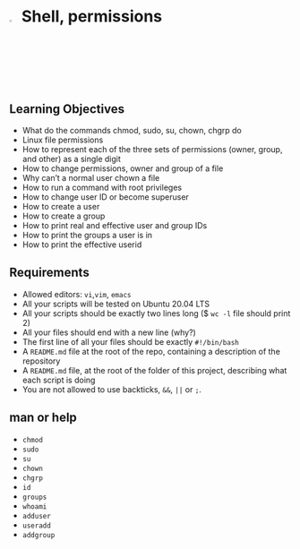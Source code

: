 # <a> <img src="https://banner2.cleanpng.com/20180705/txh/kisspng-bash-shell-script-command-line-interface-z-shell-5b3df571eaf1a4.5375084915307871859623.jpg" width=3% heigth=3% ></img></a> Shell, permissions



## Learning Objectives

- What do the commands chmod, sudo, su, chown, chgrp do
- Linux file permissions
- How to represent each of the three sets of permissions (owner, group, and other) as a single digit
- How to change permissions, owner and group of a file
- Why can’t a normal user chown a file
- How to run a command with root privileges
- How to change user ID or become superuser
- How to create a user
- How to create a group
- How to print real and effective user and group IDs
- How to print the groups a user is in
- How to print the effective userid
## Requirements
- Allowed editors: `vi`,`vim`, `emacs`
- All your scripts will be tested on Ubuntu 20.04 LTS
- All your scripts should be exactly two lines long ($ `wc -l` file should print 2)
- All your files should end with a new line (why?)
- The first line of all your files should be exactly `#!/bin/bash`
- A `README.md` file at the root of the repo, containing a description of the repository
- A `README.md` file, at the root of the folder of this project, describing what each script is doing
- You are not allowed to use backticks, `&&`,  `||` or `;`.



## man or help
- `chmod`
- `sudo`
- `su`
- `chown`
- `chgrp`
- `id`
- `groups`
- `whoami`
- `adduser`
- `useradd`
- `addgroup`
